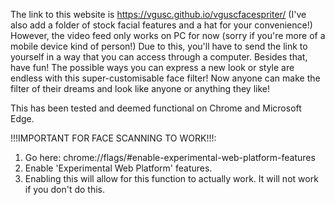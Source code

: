 The link to this website is https://vgusc.github.io/vguscfacespriter/
(I've also add a folder of stock facial features and a hat for your convenience!)
However, the video feed only works on PC for now (sorry if you're more of a mobile device kind of person!)
Due to this, you'll have to send the link to yourself in a way that you can access through a computer.
Besides that, have fun! The possible ways you can express a new look or style are endless with this super-customisable face filter!
Now anyone can make the filter of their dreams and look like anyone or anything they like!

This has been tested and deemed functional on Chrome and Microsoft Edge.

!!!IMPORTANT FOR FACE SCANNING TO WORK!!!:
1. Go here: chrome://flags/#enable-experimental-web-platform-features
2. Enable 'Experimental Web Platform' features.
3. Enabling this will allow for this function to actually work. It will not work if you don't do this.
